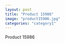 ```yaml
---
layout: post
title: "Product 15986"
image: "product15986.jpg"
categories: "category1"
---
```

Product 15986

